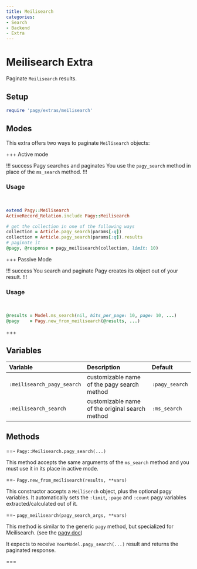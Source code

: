 ```yaml
---
title: Meilisearch
categories:
- Search
- Backend
- Extra
---
```


# Meilisearch Extra

Paginate `Meilisearch` results.

## Setup

```ruby pagy.rb (initializer)
require 'pagy/extras/meilisearch'
```

## Modes

This extra offers two ways to paginate `Meilisearch` objects:

+++ Active mode

!!! success Pagy searches and paginates
You use the `pagy_search` method in place of the `ms_search` method.
!!!

### Usage

<br>

```ruby Model
extend Pagy::Meilisearch
ActiveRecord_Relation.include Pagy::Meilisearch  
```

```ruby Controller (pagy_search)
# get the collection in one of the following ways
collection = Article.pagy_search(params[:q])
collection = Article.pagy_search(params[:q]).results
# paginate it
@pagy, @response = pagy_meilisearch(collection, limit: 10)
```

+++ Passive Mode

!!! success You search and paginate
Pagy creates its object out of your result.
!!!

### Usage

<br>

```ruby Controller (Search)
@results = Model.ms_search(nil, hits_per_page: 10, page: 10, ...)
@pagy    = Pagy.new_from_meilisearch(@results, ...)
```

+++

## Variables

| Variable                   | Description                                     | Default        |
|:---------------------------|:------------------------------------------------|:---------------|
| `:meilisearch_pagy_search` | customizable name of the pagy search method     | `:pagy_search` | 
| `:meilisearch_search`      | customizable name of the original search method | `:ms_search`   | 

## Methods

==- `Pagy::Meilisearch.pagy_search(...)`

This method accepts the same arguments of the `ms_search` method and you must use it in its place in active mode.

==- `Pagy.new_from_meilisearch(results, **vars)`

This constructor accepts a `Meiliserch` object, plus the optional pagy variables. It automatically sets the `:limit`, `:page`
and `:count` pagy variables extracted/calculated out of it.

==- `pagy_meilisearch(pagy_search_args, **vars)`

This method is similar to the generic `pagy` method, but specialized for Meilisearch. (see
the [pagy doc](/docs/api/backend.md#pagy-collection-vars-nil))

It expects to receive `YourModel.pagy_search(...)` result and returns the paginated response.

===
